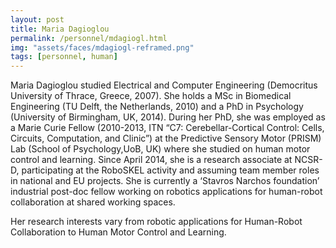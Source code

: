 ```yaml
---
layout: post
title: Maria Dagioglou
permalink: /personnel/mdagiogl.html
img: "assets/faces/mdagiogl-reframed.png"
tags: [personnel, human]
---
```




Maria Dagioglou studied Electrical and Computer Engineering (Democritus University of Thrace, Greece, 2007). 
She holds a MSc in Biomedical Engineering (TU Delft, the Netherlands, 2010) and a PhD in Psychology (University of Birmingham, UK, 2014). During her PhD, she was employed as a Marie Curie Fellow (2010-2013, ITN “C7: Cerebellar-Cortical Control: Cells, Circuits, Computation, and Clinic”) at the Predictive Sensory Motor (PRISM) Lab (School of Psychology,UoB, UK) where she studied on human motor control and learning. Since April 2014, she is a research associate at NCSR-D, participating at the RoboSKEL activity and assuming team member roles in national and EU projects. She is currently a ‘Stavros Narchos foundation’ industrial post-doc fellow working on robotics applications for human-robot collaboration at shared working spaces.

Her research interests vary from robotic applications for 
Human-Robot Collaboration to Human Motor Control and Learning.

<a href="https://github.com/mdagiogl" title="Follow her on GitHub">
  <span class="fa-stack fa-lg"><i class="fa fa-github
  fa-stack-1x"></i></span>
<a href="https://bitbucket.com/mdagiogl" title="Follow her on Bitbucket">
  <span class="fa-stack fa-lg"><i class="fa fa-bitbucket fa-stack-1x"></i></span>
<a href="https://gr.linkedin.com/in/mariadagioglou" title="Follow her on LinkedIn">
  <span class="fa-stack fa-lg"><i class="fa fa-linkedin fa-stack-1x"></i></span></a>
